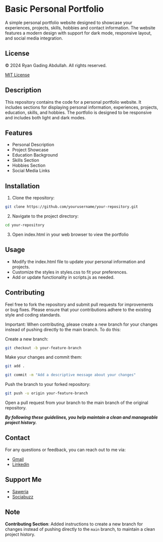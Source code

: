 # Basic Personal Portfolio

A simple personal portfolio website designed to showcase your experiences, projects, skills, hobbies and contact information. The website features a modern design with support for dark mode, responsive layout, and social media integration.

## License

&copy; 2024 Ryan Gading Abdullah. All rights reserved.

[MIT License](LICENSE)

## Description

This repository contains the code for a personal portfolio website. It includes sections for displaying personal information, experiences, projects, education, skills, and hobbies. The portfolio is designed to be responsive and includes both light and dark modes.

## Features

- Personal Description
- Project Showcase
- Education Background
- Skills Section
- Hobbies Section
- Social Media Links

## Installation

1. Clone the repository:

```bash
git clone https://github.com/yourusername/your-repository.git
```

2. Navigate to the project directory:

```bash
cd your-repository
```

3. Open index.html in your web browser to view the portfolio

## Usage

- Modify the index.html file to update your personal information and projects.
- Customize the styles in styles.css to fit your preferences.
- Add or update functionality in scripts.js as needed.

## Contributing

Feel free to fork the repository and submit pull requests for improvements or bug fixes. Please ensure that your contributions adhere to the existing style and coding standards.

Important: When contributing, please create a new branch for your changes instead of pushing directly to the main branch. To do this:

Create a new branch:

```bash
git checkout -b your-feature-branch
```

Make your changes and commit them:

```bash
git add .
```

```bash
git commit -m "Add a descriptive message about your changes"
```

Push the branch to your forked repository:

```bash
git push -u origin your-feature-branch
```

Open a pull request from your branch to the main branch of the original repository.

**_By following these guidelines, you help maintain a clean and manageable project history._**

## Contact

For any questions or feedback, you can reach out to me via:

- [Gmail](mailto:ryanrga01@gmail)
- [Linkedin](https://www.linkedin.com/in/ryan-gading-abdullah/)

## Support Me

- [Saweria](mailto:ryanrga01@gmail)
- [Sociabuzz](https://www.linkedin.com/in/ryan-gading-abdullah/)

## Note

**Contributing Section**: Added instructions to create a new branch for changes instead of pushing directly to the `main` branch, to maintain a clean project history.
